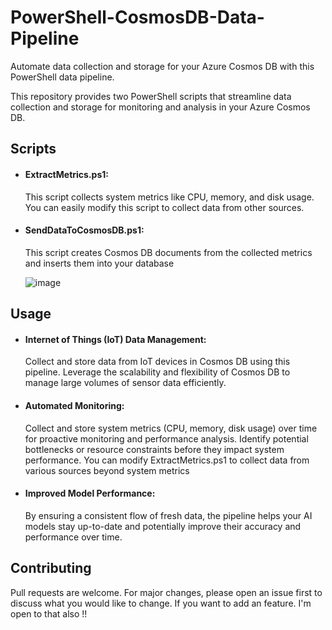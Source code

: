 # PowerShell-CosmosDB-Data-Pipeline

Automate data collection and storage for your Azure Cosmos DB with this PowerShell data pipeline.

This repository provides two PowerShell scripts that streamline data collection and storage for monitoring and analysis in your Azure Cosmos DB.

## Scripts

* #### ExtractMetrics.ps1: 
     This script collects system metrics like CPU, memory, and disk usage. You can easily modify this 
     script to collect data from other sources.
* #### SendDataToCosmosDB.ps1: 
     This script creates Cosmos DB documents from the collected metrics and inserts them into your database

  ![image](https://github.com/user-attachments/assets/be16303a-7d1b-4963-8f44-c10adb4c2c2c)

## Usage
* #### Internet of Things (IoT) Data Management: 
     Collect and store data from IoT devices in Cosmos DB using this pipeline. Leverage the scalability and 
     flexibility of Cosmos DB to manage large volumes of sensor data efficiently.
* #### Automated Monitoring: 
     Collect and store system metrics (CPU, memory, disk usage) over time for proactive monitoring and performance 
     analysis. Identify potential bottlenecks or resource constraints before they impact system performance. You can 
     modify ExtractMetrics.ps1 to collect data from various sources beyond system metrics

* #### Improved Model Performance: 
     By ensuring a consistent flow of fresh data, the pipeline helps your AI models stay up-to-date and 
     potentially improve their accuracy and performance over time.


## Contributing

Pull requests are welcome. For major changes, please open an issue first
to discuss what you would like to change. If you want to add an feature. I'm open to that also !! 
